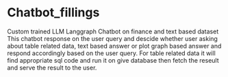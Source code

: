 # Chatbot_fillings
Custom trained LLM Langgraph Chatbot on finance and text based dataset
This chatbot response on the user query and descide whether user asking about table related data, text based answer or plot graph based answer and respond accordingly based on the user query. For table related data it will find appropriate sql code and run it on give database then fetch the reseult and serve the result to the user. 
